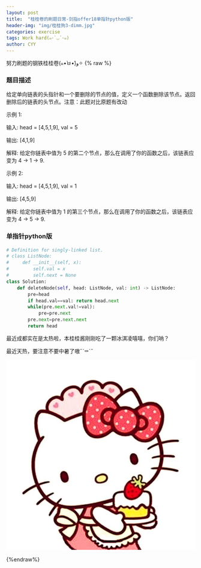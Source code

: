 ```yaml
---
layout: post
title:  "桂桂卷的刷题日常-剑指offer18单指针python版"
header-img: "img/桂桂狗3-dimm.jpg"
categories: exercise
tags: Work hard(๑･`◡´･๑)
author: CYY
---
```


努力刷题的钢铁桂桂卷(๑•̀ㅂ•́)و✧
{% raw %}

### 题目描述

给定单向链表的头指针和一个要删除的节点的值，定义一个函数删除该节点。返回删除后的链表的头节点。注意：此题对比原题有改动

示例 1:

输入: head = [4,5,1,9], val = 5

输出: [4,1,9]

解释: 给定你链表中值为 5 的第二个节点，那么在调用了你的函数之后，该链表应变为 4 -> 1 -> 9.


示例 2:

输入: head = [4,5,1,9], val = 1

输出: [4,5,9]

解释: 给定你链表中值为 1 的第三个节点，那么在调用了你的函数之后，该链表应变为 4 -> 5 -> 9.

### 单指针python版

```python
# Definition for singly-linked list.
# class ListNode:
#     def __init__(self, x):
#         self.val = x
#         self.next = None
class Solution:
    def deleteNode(self, head: ListNode, val: int) -> ListNode:
        pre=head
        if head.val==val: return head.next
        while(pre.next.val!=val):
            pre=pre.next
        pre.next=pre.next.next
        return head
```

最近成都实在是太热啦，本桂桂酱刚刚吃了一颗冰淇凌嘻嘻，你们呐？

最近天热，要注意不要中暑了嗷˶´⚰︎`˵

![image](/img/剑指18配图.jpg)

{%endraw%}


